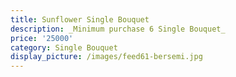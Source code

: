 ```yaml
---
title: Sunflower Single Bouquet
description: _Minimum purchase 6 Single Bouquet_
price: '25000'
category: Single Bouquet
display_picture: /images/feed61-bersemi.jpg
---
```


